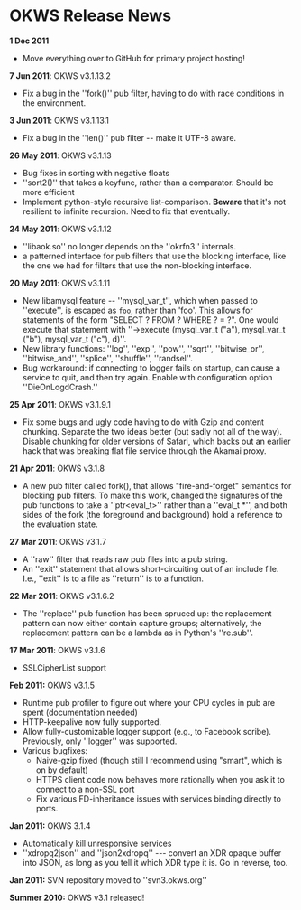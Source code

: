 
# OKWS Release News

**1 Dec 2011**

  * Move everything over to GitHub for primary project hosting!

**7 Jun 2011**: OKWS v3.1.13.2

  * Fix a bug in the ''fork()'' pub filter, having to do with race conditions in the environment.

**3 Jun 2011**: OKWS v3.1.13.1

  * Fix a bug in the ''len()'' pub filter -- make it UTF-8 aware.

**26 May 2011**: OKWS v3.1.13

  * Bug fixes in sorting with negative floats
  * ''sort2()'' that takes a keyfunc, rather than a comparator.  Should be more efficient
  * Implement python-style recursive list-comparison. **Beware** that it's not resilient to infinite recursion.  Need to fix that eventually.

**24 May 2011**: OKWS v3.1.12

  * ''libaok.so'' no longer depends on the ''okrfn3'' internals.
  * a patterned interface for pub filters that use the blocking interface, like the one we had for filters that use the non-blocking interface. 

**20 May 2011**: OKWS v3.1.11

  * New libamysql feature  -- ''mysql_var_t'', which when passed to ''execute'', is escaped as `foo`, rather than 'foo'.  This allows for statements of the form "SELECT ? FROM ? WHERE ? = ?".  One would execute that statement with ''->execute (mysql_var_t ("a"), mysql_var_t ("b"), mysql_var_t ("c"), d)''.
  * New library functions: ''log'', ''exp'', ''pow'', ''sqrt'', ''bitwise_or'', ''bitwise_and'', ''splice'', ''shuffle'', ''randsel''.
  * Bug workaround: if connecting to logger fails on startup, can cause a service to quit, and then try again.  Enable with configuration option ''DieOnLogdCrash.''

**25 Apr 2011**: OKWS v3.1.9.1

  * Fix some bugs and ugly code having to do with Gzip and content chunking.  Separate the two ideas better (but sadly not all of the way). Disable chunking for older versions of Safari, which backs out an earlier hack that was breaking flat file service through the Akamai proxy.

**21 Apr 2011**: OKWS v3.1.8

  * A new pub filter called fork(), that allows "fire-and-forget" semantics for blocking pub filters.  To make this work, changed the signatures of the pub functions to take a ''ptr<eval_t>'' rather than a ''eval_t *'', and both sides of the fork (the foreground and background) hold a reference to the evaluation state.

**27 Mar 2011**: OKWS v3.1.7

  * A ''raw'' filter that reads raw pub files into a pub string.
  * An ''exit'' statement that allows short-circuiting out of an include file. I.e., ''exit'' is to a  file as ''return'' is to a function.

**22 Mar 2011**: OKWS v3.1.6.2

  * The ''replace'' pub function has been spruced up: the replacement pattern can now either contain capture groups; alternatively, the replacement pattern can be a lambda as in Python's ''re.sub''.

**17 Mar 2011**: OKWS v3.1.6

  * SSLCipherList support

**Feb 2011:** OKWS v3.1.5

  * Runtime pub profiler to figure out where your CPU cycles in pub are spent (documentation needed)
  * HTTP-keepalive now fully supported.
  * Allow fully-customizable logger support (e.g., to Facebook scribe).  Previously, only ''logger'' was supported.
  * Various bugfixes:
    * Naive-gzip fixed (though still I recommend using "smart", which is on by default)
    * HTTPS client code now behaves more rationally when you ask it to connect to a non-SSL port
    * Fix various FD-inheritance issues with services binding directly to ports.

**Jan 2011:** OKWS 3.1.4

   * Automatically kill unresponsive services
   * ''xdropq2json'' and ''json2xdropq'' --- convert an XDR opaque buffer into JSON, as long as you tell it which XDR type it is.  Go in reverse, too.

**Jan 2011:** SVN repository moved to ''svn3.okws.org''

**Summer 2010:** OKWS v3.1 released!
